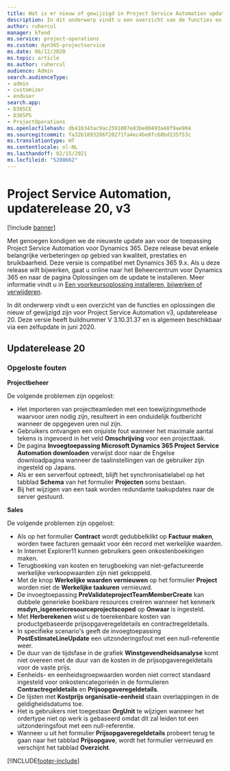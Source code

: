 ```yaml
---
title: Wat is er nieuw of gewijzigd in Project Service Automation updaterelease 20, v3
description: In dit onderwerp vindt u een overzicht van de functies en oplossingen die beschikbaar zijn voor Project Service Automation updaterelease 20, v3
author: ruhercul
manager: kfend
ms.service: project-operations
ms.custom: dyn365-projectservice
ms.date: 06/12/2020
ms.topic: article
ms.author: ruhercul
audience: Admin
search.audienceType:
- admin
- customizer
- enduser
search.app:
- D365CE
- D365PS
- ProjectOperations
ms.openlocfilehash: db416343ac9ac2591007e83be80493a48f9ae904
ms.sourcegitcommit: fa32b1893286f20271fa4ec4be8fc68bd135f53c
ms.translationtype: HT
ms.contentlocale: nl-NL
ms.lasthandoff: 02/15/2021
ms.locfileid: "5280662"
---
```

# <a name="project-service-automation-update-release-20-v3"></a>Project Service Automation, updaterelease 20, v3

[!include [banner](../includes/psa-now-project-operations.md)]

Met genoegen kondigen we de nieuwste update aan voor de toepassing Project Service Automation voor Dynamics 365. Deze release bevat enkele belangrijke verbeteringen op gebied van kwaliteit, prestaties en bruikbaarheid. Deze versie is compatibel met Dynamics 365 9.x. Als u deze release wilt bijwerken, gaat u online naar het Beheercentrum voor Dynamics 365 en naar de pagina Oplossingen om de update te installeren. Meer informatie vindt u in [Een voorkeursoplossing installeren, bijwerken of verwijderen](https://docs.microsoft.com/power-platform/admin/install-remove-preferred-solution).

In dit onderwerp vindt u een overzicht van de functies en oplossingen die nieuw of gewijzigd zijn voor Project Service Automation v3, updaterelease 20. Deze versie heeft buildnummer V 3.10.31.37 en is algemeen beschikbaar via een zelfupdate in juni 2020.

## <a name="update-release-20"></a>Updaterelease 20

### <a name="bug-fixes"></a>Opgeloste fouten

**Projectbeheer**

De volgende problemen zijn opgelost:

- Het importeren van projectteamleden met een toewijzingsmethode waarvoor uren nodig zijn, resulteert in een onduidelijk foutbericht wanneer de opgegeven uren nul zijn.
- Gebruikers ontvangen een onjuiste fout wanneer het maximale aantal tekens is ingevoerd in het veld **Omschrijving** voor een projecttaak.
- De pagina **Invoegtoepassing Microsoft Dynamics 365 Project Service Automation downloaden** verwijst door naar de Engelse downloadpagina wanneer de taalinstellingen van de gebruiker zijn ingesteld op Japans.
- Als er een serverfout optreedt, blijft het synchronisatielabel op het tabblad **Schema** van het formulier **Projecten** soms bestaan.
- Bij het wijzigen van een taak worden redundante taakupdates naar de server gestuurd.

**Sales**

De volgende problemen zijn opgelost:

- Als op het formulier **Contract** wordt gedubbelklikt op **Factuur maken**, worden twee facturen gemaakt voor één record met werkelijke waarden.
- In Internet Explorer11 kunnen gebruikers geen onkostenboekingen maken.
- Terugboeking van kosten en terugboeking van niet-gefactureerde werkelijke verkoopwaarden zijn niet gekoppeld.
- Met de knop **Werkelijke waarden vernieuwen** op het formulier **Project** worden niet de **Werkelijke taakuren** vernieuwd.
- De invoegtoepassing **PreValidateprojectTeamMemberCreate** kan dubbele generieke boekbare resources creëren wanneer het kenmerk **msdyn_isgenericresourceprojectscoped** op **Onwaar** is ingesteld.
- Met **Herberekenen** wist u de toerekenbare kosten van productgebaseerde prijsopgaveregeldetails en contractregeldetails.
- In specifieke scenario's geeft de invoegtoepassing **PostEstimateLineUpdate** een uitzonderingsfout met een null-referentie weer.
- De duur van de tijdsfase in de grafiek **Winstgevendheidsanalyse** komt niet overeen met de duur van de kosten in de prijsopgaveregeldetails voor de vaste prijs.
- Eenheids- en eenheidsgroepwaarden worden niet correct standaard ingesteld voor onkostencategorieën in de formulieren **Contractregeldetails** en **Prijsopgaveregeldetails**.
- De lijsten met **Kostprijs organisatie-eenheid** staan overlappingen in de geldigheidsdatums toe.
- Het is gebruikers niet toegestaan **OrgUnit** te wijzigen wanneer het ordertype niet op werk is gebaseerd omdat dit zal leiden tot een uitzonderingsfout met een null-referentie.
- Wanneer u uit het formulier **Prijsopgaveregeldetails** probeert terug te gaan naar het tabblad **Prijsopgave**, wordt het formulier vernieuwd en verschijnt het tabblad **Overzicht**.


[!INCLUDE[footer-include](../includes/footer-banner.md)]
